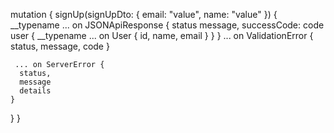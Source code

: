 mutation {
  signUp(signUpDto: {
    email: "value",
    name: "value"
  }) {
			__typename
      ... on JSONApiResponse {
            status
            message,
        		successCode: code 
        		user {
              __typename
              ... on User {
                id,
                name,
                email
              }
            }
        }
    ... on ValidationError {
      status,
      message,
      code
    }
    
     ... on ServerError {
      status,
      message
      details
    }
  }
}
  
